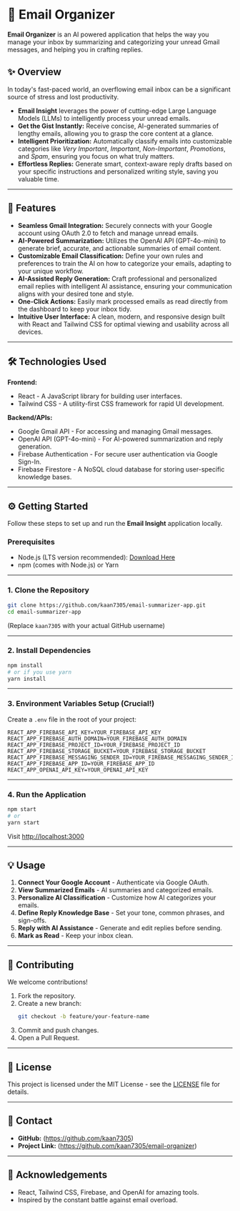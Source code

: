 # 📧 Email Organizer

**Email Organizer** is an AI powered application that helps the way you manage your inbox by summarizing and categorizing your unread Gmail messages, and helping you in crafting replies.

## ✨ Overview
In today's fast-paced world, an overflowing email inbox can be a significant source of stress and lost productivity.
- **Email Insight** leverages the power of cutting-edge Large Language Models (LLMs) to intelligently process your unread emails.
- **Get the Gist Instantly:** Receive concise, AI-generated summaries of lengthy emails, allowing you to grasp the core content at a glance.
- **Intelligent Prioritization:** Automatically classify emails into customizable categories like *Very Important*, *Important*, *Non-Important*, *Promotions*, and *Spam*, ensuring you focus on what truly matters.
- **Effortless Replies:** Generate smart, context-aware reply drafts based on your specific instructions and personalized writing style, saving you valuable time.

---

## 🚀 Features
- **Seamless Gmail Integration:** Securely connects with your Google account using OAuth 2.0 to fetch and manage unread emails.
- **AI-Powered Summarization:** Utilizes the OpenAI API (GPT-4o-mini) to generate brief, accurate, and actionable summaries of email content.
- **Customizable Email Classification:** Define your own rules and preferences to train the AI on how to categorize your emails, adapting to your unique workflow.
- **AI-Assisted Reply Generation:** Craft professional and personalized email replies with intelligent AI assistance, ensuring your communication aligns with your desired tone and style.
- **One-Click Actions:** Easily mark processed emails as read directly from the dashboard to keep your inbox tidy.
- **Intuitive User Interface:** A clean, modern, and responsive design built with React and Tailwind CSS for optimal viewing and usability across all devices.

---

## 🛠️ Technologies Used
**Frontend:**
- React - A JavaScript library for building user interfaces.
- Tailwind CSS - A utility-first CSS framework for rapid UI development.

**Backend/APIs:**
- Google Gmail API - For accessing and managing Gmail messages.
- OpenAI API (GPT-4o-mini) - For AI-powered summarization and reply generation.
- Firebase Authentication - For secure user authentication via Google Sign-In.
- Firebase Firestore - A NoSQL cloud database for storing user-specific knowledge bases.

---

## ⚙️ Getting Started
Follow these steps to set up and run the **Email Insight** application locally.

### Prerequisites
- Node.js (LTS version recommended): [Download Here](https://nodejs.org)
- npm (comes with Node.js) or Yarn

---

### 1. Clone the Repository
```bash
git clone https://github.com/kaan7305/email-summarizer-app.git
cd email-summarizer-app
```

(Replace `kaan7305` with your actual GitHub username)

---

### 2. Install Dependencies
```bash
npm install
# or if you use yarn
yarn install
```

---

### 3. Environment Variables Setup (Crucial!)
Create a `.env` file in the root of your project:
```
REACT_APP_FIREBASE_API_KEY=YOUR_FIREBASE_API_KEY
REACT_APP_FIREBASE_AUTH_DOMAIN=YOUR_FIREBASE_AUTH_DOMAIN
REACT_APP_FIREBASE_PROJECT_ID=YOUR_FIREBASE_PROJECT_ID
REACT_APP_FIREBASE_STORAGE_BUCKET=YOUR_FIREBASE_STORAGE_BUCKET
REACT_APP_FIREBASE_MESSAGING_SENDER_ID=YOUR_FIREBASE_MESSAGING_SENDER_ID
REACT_APP_FIREBASE_APP_ID=YOUR_FIREBASE_APP_ID
REACT_APP_OPENAI_API_KEY=YOUR_OPENAI_API_KEY
```

---

### 4. Run the Application
```bash
npm start
# or
yarn start
```

Visit [http://localhost:3000](http://localhost:3000)

---

## 💡 Usage
1. **Connect Your Google Account** - Authenticate via Google OAuth.
2. **View Summarized Emails** - AI summaries and categorized emails.
3. **Personalize AI Classification** - Customize how AI categorizes your emails.
4. **Define Reply Knowledge Base** - Set your tone, common phrases, and sign-offs.
5. **Reply with AI Assistance** - Generate and edit replies before sending.
6. **Mark as Read** - Keep your inbox clean.

---

## 🤝 Contributing
We welcome contributions!  
1. Fork the repository.  
2. Create a new branch:  
   ```bash
   git checkout -b feature/your-feature-name
   ```  
3. Commit and push changes.  
4. Open a Pull Request.

---

## 📄 License
This project is licensed under the MIT License - see the [LICENSE](LICENSE) file for details.

---

## 📧 Contact
- **GitHub:** (https://github.com/kaan7305)
- **Project Link:** (https://github.com/kaan7305/email-organizer)

---

## 🙏 Acknowledgements
- React, Tailwind CSS, Firebase, and OpenAI for amazing tools.
- Inspired by the constant battle against email overload.
